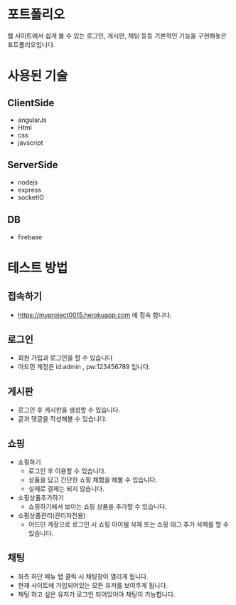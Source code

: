 # 포트폴리오
웹 사이트에서 쉽게 볼 수 있는 로그인, 게시판, 채팅 등등 기본적인 기능을 구현해놓은 포트폴리오입니다.
# 사용된 기술
## ClientSide
* angularJs
* Html
* css
* javscript
## ServerSide
* nodejs
* express
* socketIO
## DB
* firebase
# 테스트 방법
## **접속하기**
* https://myproject0015.herokuapp.com 에 접속 합니다.
## **로그인**
* 회원 가입과 로그인을 할 수 있습니다
* 어드민 계정은 id:admin , pw:123456789 입니다.
## **게시판**
* 로그인 후 게시판을 생성할 수 있습니다.
* 글과 댓글을 작성해볼 수 있습니다.
## **쇼핑**
* 쇼핑하기
    * 로그인 후 이용할 수 있습니다.
    * 상품을 담고 간단한 쇼핑 체험을 해볼 수 있습니다.
    * 실제로 결제는 되지 않습니다.
* 쇼핑상품추가하기
    * 쇼핑하기에서 보이는 쇼핑 상품을 추가할 수 있습니다.
* 쇼핑상품관리(관리자전용)
    * 어드민 계정으로 로그인 시 쇼핑 아이템 삭제 또는 쇼핑 태그 추가 삭제를 할 수 있습니다.
## **채팅**
* 좌측 하단 메뉴 탭 클릭 시 채팅창이 열리게 됩니다.
* 현재 사이트에 가입되어있는 모든 유저를 보여주게 됩니다.
* 채팅 하고 싶은 유저가 로그인 되어있어야 채팅이 가능합니다.

